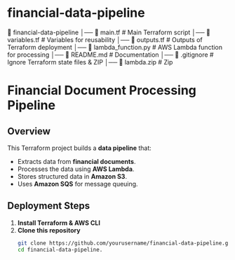 # financial-data-pipeline
📂 financial-data-pipeline
│── 📄 main.tf               # Main Terraform script
│── 📄 variables.tf          # Variables for reusability
│── 📄 outputs.tf            # Outputs of Terraform deployment
│── 📄 lambda_function.py    # AWS Lambda function for processing
│── 📄 README.md             # Documentation
│── 📄 .gitignore            # Ignore Terraform state files & ZIP
│── 📄 lambda.zip            # Zip


# Financial Document Processing Pipeline

## Overview
This Terraform project builds a **data pipeline** that:
- Extracts data from **financial documents**.
- Processes the data using **AWS Lambda**.
- Stores structured data in **Amazon S3**.
- Uses **Amazon SQS** for message queuing.

## Deployment Steps
1. **Install Terraform & AWS CLI**
2. **Clone this repository**
   ```sh
   git clone https://github.com/yourusername/financial-data-pipeline.git
   cd financial-data-pipeline.
